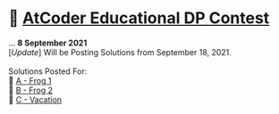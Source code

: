 # 🧠 [AtCoder Educational DP Contest](https://atcoder.jp/contests/dp)
...
**8 September 2021**<br>
[_Update_] Will be Posting Solutions from September 18, 2021.
<br><br>
Solutions Posted For:<br>
🚩 [A - Frog 1](https://atcoder.jp/contests/dp/tasks/dp_a)<br>
🚩 [B - Frog 2](https://atcoder.jp/contests/dp/tasks/dp_b)<br>
🚩 [C - Vacation](https://atcoder.jp/contests/dp/tasks/dp_c)

